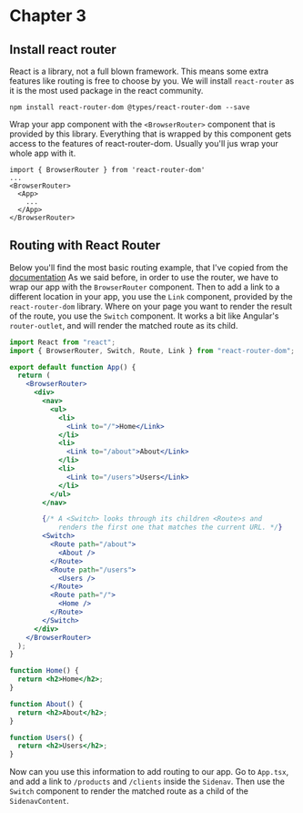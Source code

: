 # Chapter 3

## Install react router

React is a library, not a full blown framework. This means some extra features like routing is free to choose by you.
We will install `react-router` as it is the most used package in the react community.

```
npm install react-router-dom @types/react-router-dom --save
```

Wrap your app component with the `<BrowserRouter>` component that is provided by this library.
Everything that is wrapped by this component gets access to the features of react-router-dom. Usually you'll jus wrap your whole app with it.
```
import { BrowserRouter } from 'react-router-dom'
...
<BrowserRouter>
  <App>
    ...
  </App>
</BrowserRouter>
```

## Routing with React Router

Below you'll find the most basic routing example, that I've copied from the [documentation](https://reactrouter.com/web/guides/quick-start)
As we said before, in order to use the router, we have to wrap our app with the `BrowserRouter` component. 
Then to add a link to a different location in your app, you use the `Link` component, provided by the `react-router-dom` library.
Where on your page you want to render the result of the route, you use the `Switch` component. It works a bit like 
Angular's `router-outlet`, and will render the matched route as its child. 

```jsx harmony
import React from "react";
import { BrowserRouter, Switch, Route, Link } from "react-router-dom";

export default function App() {
  return (
    <BrowserRouter>
      <div>
        <nav>
          <ul>
            <li>
              <Link to="/">Home</Link>
            </li>
            <li>
              <Link to="/about">About</Link>
            </li>
            <li>
              <Link to="/users">Users</Link>
            </li>
          </ul>
        </nav>

        {/* A <Switch> looks through its children <Route>s and
            renders the first one that matches the current URL. */}
        <Switch>
          <Route path="/about">
            <About />
          </Route>
          <Route path="/users">
            <Users />
          </Route>
          <Route path="/">
            <Home />
          </Route>
        </Switch>
      </div>
    </BrowserRouter>
  );
}

function Home() {
  return <h2>Home</h2>;
}

function About() {
  return <h2>About</h2>;
}

function Users() {
  return <h2>Users</h2>;
}
```

Now can you use this information to add routing to our app.
Go to `App.tsx`, and add a link to `/products` and `/clients` inside the `Sidenav`.
Then use the `Switch` component to render the matched route as a child of the `SidenavContent`.
